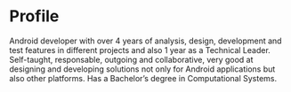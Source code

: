 # Profile

Android developer with over 4 years of analysis, design, development and test features in different projects and also 1 year as a Technical Leader. Self-taught, responsable, outgoing and collaborative, very good at designing and developing solutions not only for Android applications but also other platforms. Has a Bachelor’s degree in Computational Systems.
